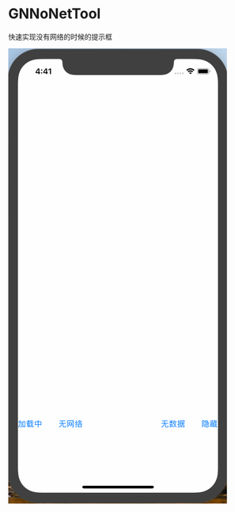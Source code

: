 # GNNoNetTool

快速实现没有网络的时候的提示框

![image](https://github.com/coderAs7/GNNoNetTool/blob/master/1.gif)
